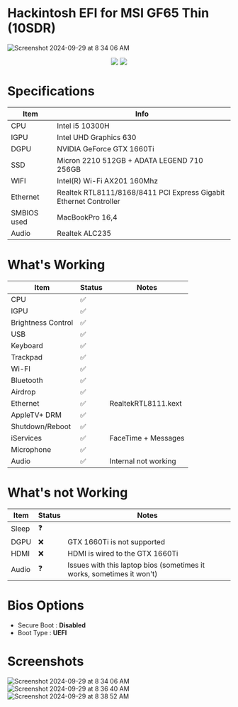 # Hackintosh EFI for MSI GF65 Thin (10SDR)
![Screenshot 2024-09-29 at 8 34 06 AM](https://github.com/user-attachments/assets/e76956f8-6196-4475-8bcd-1886f545be6f)
<div id="badges" align="center">
  <img src="https://img.shields.io/badge/OC-1.0.1-blue">
  <img src="https://img.shields.io/badge/macOS-Ventura_13.7-orange">
</div>

# Specifications

| Item  | Info  |
| ------------ | ------------ |
| CPU  |  Intel i5 10300H |
| IGPU  |  Intel UHD Graphics 630 |
| DGPU | NVIDIA GeForce GTX 1660Ti  |
| SSD | Micron 2210 512GB + ADATA LEGEND 710 256GB  |
| WIFI | Intel(R) Wi-Fi AX201 160Mhz  |
| Ethernet  | Realtek RTL8111/8168/8411 PCI Express Gigabit Ethernet Controller  |
| SMBIOS used  | MacBookPro 16,4  |
| Audio | Realtek ALC235 |

# What's Working

| Item | Status | Notes |
| --- | --- | --- |
| CPU | ✅ |   |
| IGPU | ✅ |  |
| Brightness Control | ✅ |  |
| USB | ✅ |  |
| Keyboard | ✅ | |
| Trackpad | ✅ | |
| Wi-FI | ✅ | |
| Bluetooth | ✅ | |
| Airdrop | ✅ | |
| Ethernet | ✅ | RealtekRTL8111.kext |
| AppleTV+ DRM | ✅ |  |
| Shutdown/Reboot | ✅ |   |
| iServices | ✅ | FaceTime + Messages  |
| Microphone | ✅ | |
| Audio | ✅ | Internal not working |

# What's not Working

| Item | Status | Notes |
| --- | --- | --- |
| Sleep | ❓ |  |
| DGPU | ❌ | GTX 1660Ti is not supported |
| HDMI | ❌ | HDMI is wired to the GTX 1660Ti |
| Audio | ❓ | Issues with this laptop bios (sometimes it works, sometimes it won't) |

# Bios Options

*   Secure Boot : **Disabled**
*   Boot Type : **UEFI**

#   Screenshots

![Screenshot 2024-09-29 at 8 34 06 AM](https://github.com/user-attachments/assets/3d9ae519-a665-4873-a5b4-b7091eaf43e6)
<br>
![Screenshot 2024-09-29 at 8 36 40 AM](https://github.com/user-attachments/assets/81500040-1d7e-4fc7-b70a-0a2706f4090b)
<br>
![Screenshot 2024-09-29 at 8 38 52 AM](https://github.com/user-attachments/assets/a2dfb985-9dd4-4b14-b899-68b74e2dce75)







